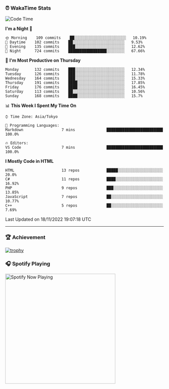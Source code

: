 ### ⏰ WakaTime Stats


<!--START_SECTION:waka-->
![Code Time](http://img.shields.io/badge/Code%20Time-497%20hrs%2059%20mins-blue)

**I'm a Night 🦉** 

```text
🌞 Morning    109 commits    ██░░░░░░░░░░░░░░░░░░░░░░░   10.19% 
🌆 Daytime    102 commits    ██░░░░░░░░░░░░░░░░░░░░░░░   9.53% 
🌃 Evening    135 commits    ███░░░░░░░░░░░░░░░░░░░░░░   12.62% 
🌙 Night      724 commits    █████████████████░░░░░░░░   67.66%

```
📅 **I'm Most Productive on Thursday** 

```text
Monday       132 commits    ███░░░░░░░░░░░░░░░░░░░░░░   12.34% 
Tuesday      126 commits    ███░░░░░░░░░░░░░░░░░░░░░░   11.78% 
Wednesday    164 commits    ███░░░░░░░░░░░░░░░░░░░░░░   15.33% 
Thursday     191 commits    ████░░░░░░░░░░░░░░░░░░░░░   17.85% 
Friday       176 commits    ████░░░░░░░░░░░░░░░░░░░░░   16.45% 
Saturday     113 commits    ██░░░░░░░░░░░░░░░░░░░░░░░   10.56% 
Sunday       168 commits    ████░░░░░░░░░░░░░░░░░░░░░   15.7%

```


📊 **This Week I Spent My Time On** 

```text
⌚︎ Time Zone: Asia/Tokyo

💬 Programming Languages: 
Markdown                 7 mins              █████████████████████████   100.0%

🔥 Editors: 
VS Code                  7 mins              █████████████████████████   100.0%

```

**I Mostly Code in HTML** 

```text
HTML                     13 repos            █████░░░░░░░░░░░░░░░░░░░░   20.0% 
C#                       11 repos            ████░░░░░░░░░░░░░░░░░░░░░   16.92% 
PHP                      9 repos             ███░░░░░░░░░░░░░░░░░░░░░░   13.85% 
JavaScript               7 repos             ██░░░░░░░░░░░░░░░░░░░░░░░   10.77% 
C++                      5 repos             ██░░░░░░░░░░░░░░░░░░░░░░░   7.69%

```



 Last Updated on 18/11/2022 19:07:18 UTC
<!--END_SECTION:waka-->

---

### 🏆 Achievement

[![trophy](https://github-profile-trophy.vercel.app/?username=Slime-hatena&theme=flat&no-bg=true&no-frame=true&column=8)](https://github.com/ryo-ma/github-profile-trophy)

### 🎧 Spotify Playing

[<img src="https://spotify-now-playing-slime-hatena.vercel.app/api/spotify-playing" alt="Spotify Now Playing" width="350" />](https://open.spotify.com/user/slime_hatena)

<!--
**Slime-hatena/Slime-hatena** is a ✨ _special_ ✨ repository because its `README.md` (this file) appears on your GitHub profile.

Here are some ideas to get you started:

- 🔭 I’m currently working on ...
- 🌱 I’m currently learning ...
- 👯 I’m looking to collaborate on ...
- 🤔 I’m looking for help with ...
- 💬 Ask me about ...
- 📫 How to reach me: ...
- 😄 Pronouns: ...
- ⚡ Fun fact: ...
-->
